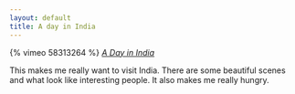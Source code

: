 ```yaml
---
layout: default
title: A day in India
---
```


{% vimeo 58313264 %}
<cite><a href="http://vimeo.com/58313264">A Day in India</a></cite>

This makes me really want to visit India. There are some beautiful scenes and what look like interesting people. It also makes me really hungry.
